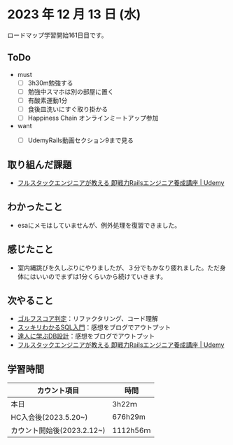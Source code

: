 # 2023 年 12 月 13 日 (水)
ロードマップ学習開始161日目です。


## ToDo
- must
  - [ ] 3h30m勉強する
  - [ ] 勉強中スマホは別の部屋に置く
  - [ ] 有酸素運動1分
  - [ ] 食後皿洗いにすぐ取り掛かる
  - [ ] Happiness Chain オンラインミートアップ参加
- want
  - [ ] UdemyRails動画セクション9まで見る


## 取り組んだ課題
- [フルスタックエンジニアが教える 即戦力Railsエンジニア養成講座 | Udemy](https://www.udemy.com/course/rails-kj/)


## わかったこと
- esaにメモはしていませんが、例外処理を復習できました。


## 感じたこと
- 室内縄跳びを久しぶりにやりましたが、３分でもかなり疲れました。ただ身体にはいいのでまずは1分くらいから続けていきます。


## 次やること
- [ゴルフスコア判定](https://github.com/happiness-chain/practice/blob/main/08_ruby/002_%E3%82%B4%E3%83%AB%E3%83%95%E3%82%B9%E3%82%B3%E3%82%A2%E5%88%A4%E5%AE%9A.md)：リファクタリング、コード理解
- [スッキリわかるSQL入門](https://github.com/happiness-chain/practice/blob/main/database/01_%E3%82%B9%E3%83%83%E3%82%AD%E3%83%AA%E3%82%8F%E3%81%8B%E3%82%8BSQL%E5%85%A5%E9%96%80.md)：感想をブログでアウトプット
- [達人に学ぶDB設計](https://github.com/happiness-chain/practice/blob/main/database/02_%E9%81%94%E4%BA%BA%E3%81%AB%E5%AD%A6%E3%81%B6DB%E8%A8%AD%E8%A8%88.md)：感想をブログでアウトプット
- [フルスタックエンジニアが教える 即戦力Railsエンジニア養成講座 | Udemy](https://www.udemy.com/course/rails-kj/)


## 学習時間
|カウント項目|時間|
|----|----|
|本日|3h22ｍ|
|HC入会後(2023.5.20~)|676h29m|
|カウント開始後(2023.2.12~)|1112h56ｍ|

